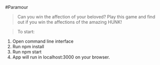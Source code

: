 #Paramour
>Can you win the affection of your beloved? 
>Play this game and find out if you win the affections 
> of the amazing HUNK!

> To start: 
 1. Open command line interface
 2. Run npm install
 3. Run npm start
 4. App will run in localhost:3000 on your browser. 
